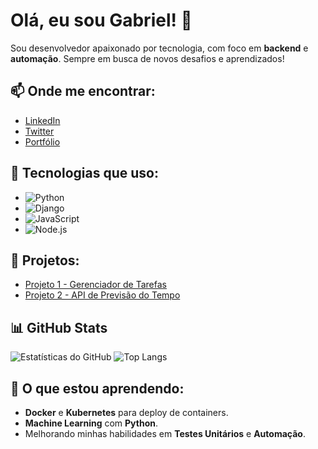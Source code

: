 # Olá, eu sou Gabriel! 👋

Sou desenvolvedor apaixonado por tecnologia, com foco em **backend** e **automação**. Sempre em busca de novos desafios e aprendizados!

## 📫 Onde me encontrar:

- [LinkedIn](https://www.linkedin.com/in/seulinkedin/)
- [Twitter](https://twitter.com/seutwitter)
- [Portfólio](https://seuportfolio.com)

## 🚀 Tecnologias que uso:

- ![Python](https://img.shields.io/badge/-Python-3776AB?style=flat&logo=python&logoColor=ffffff)
- ![Django](https://img.shields.io/badge/-Django-092E20?style=flat&logo=django&logoColor=ffffff)
- ![JavaScript](https://img.shields.io/badge/-JavaScript-F7DF1E?style=flat&logo=javascript&logoColor=000000)
- ![Node.js](https://img.shields.io/badge/-Node.js-8CC84B?style=flat&logo=node.js&logoColor=ffffff)

## 🔭 Projetos:

- [Projeto 1 - Gerenciador de Tarefas](https://github.com/seu-usuario/projeto-1)
- [Projeto 2 - API de Previsão do Tempo](https://github.com/seu-usuario/projeto-2)

## 📊 GitHub Stats

![Estatísticas do GitHub](https://github-readme-stats.vercel.app/api?username=GabrielDias01&show_icons=true&theme=radical)
![Top Langs](https://github-readme-stats.vercel.app/api/top-langs/?username=GabrielDias01&layout=compact&theme=radical)


## 🌱 O que estou aprendendo:

- **Docker** e **Kubernetes** para deploy de containers.
- **Machine Learning** com **Python**.
- Melhorando minhas habilidades em **Testes Unitários** e **Automação**.


